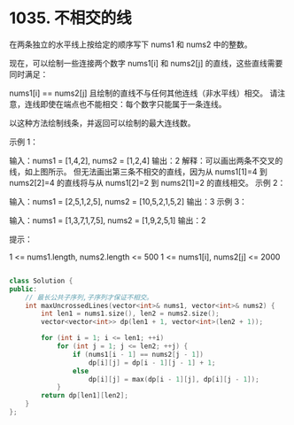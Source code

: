 # 1035. 不相交的线

在两条独立的水平线上按给定的顺序写下 nums1 和 nums2 中的整数。

现在，可以绘制一些连接两个数字 nums1[i] 和 nums2[j] 的直线，这些直线需要同时满足：

 nums1[i] == nums2[j]
且绘制的直线不与任何其他连线（非水平线）相交。
请注意，连线即使在端点也不能相交：每个数字只能属于一条连线。

以这种方法绘制线条，并返回可以绘制的最大连线数。

 

示例 1：


输入：nums1 = [1,4,2], nums2 = [1,2,4]
输出：2
解释：可以画出两条不交叉的线，如上图所示。 
但无法画出第三条不相交的直线，因为从 nums1[1]=4 到 nums2[2]=4 的直线将与从 nums1[2]=2 到 nums2[1]=2 的直线相交。
示例 2：

输入：nums1 = [2,5,1,2,5], nums2 = [10,5,2,1,5,2]
输出：3
示例 3：

输入：nums1 = [1,3,7,1,7,5], nums2 = [1,9,2,5,1]
输出：2
 

提示：

1 <= nums1.length, nums2.length <= 500
1 <= nums1[i], nums2[j] <= 2000
 

```cpp

class Solution {
public:
    // 最长公共子序列,子序列才保证不相交。
    int maxUncrossedLines(vector<int>& nums1, vector<int>& nums2) {
        int len1 = nums1.size(), len2 = nums2.size();
        vector<vector<int>> dp(len1 + 1, vector<int>(len2 + 1));

        for (int i = 1; i <= len1; ++i)
            for (int j = 1; j <= len2; ++j) {
                if (nums1[i - 1] == nums2[j - 1])
                    dp[i][j] = dp[i - 1][j - 1] + 1;
                else
                    dp[i][j] = max(dp[i - 1][j], dp[i][j - 1]);
            }
        return dp[len1][len2];
    }
};

```